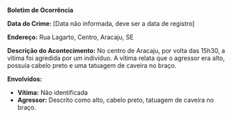 **Boletim de Ocorrência**

**Data do Crime:** [Data não informada, deve ser a data de registro]

**Endereço:** Rua Lagarto, Centro, Aracaju, SE

**Descrição do Acontecimento:** No centro de Aracaju, por volta das 15h30, a vítima foi agredida por um indivíduo. A vítima relata que o agressor era alto, possuía cabelo preto e uma tatuagem de caveira no braço.

**Envolvidos:**
- **Vítima:** Não identificada
- **Agressor:** Descrito como alto, cabelo preto, tatuagem de caveira no braço.